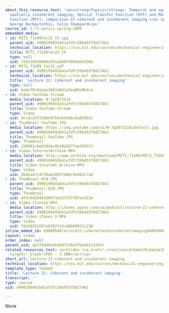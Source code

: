 ```yaml
---
about_this_resource_text: '<p><strong>Topics</strong>: Temporal and spatial coherence;
  spatially incoherent imaging; Optical Transfer Function (OTF) and Modulation Transfer
  Function (MTF); comparison of coherent and incoherent imaging.</p> <p><strong>Instructors</strong>:
  George Barbastathis, Colin Sheppard</p>'
course_id: 2-71-optics-spring-2009
embedded_media:
- id: MIT2_71S09lec22_th.jpg
  parent_uid: 4990199491b41afdfc59b455f8d274b1
  technical_location: https://ocw.mit.edu/courses/mechanical-engineering/2-71-optics-spring-2009/video-lectures/lecture-22-coherent-and-incoherent-imaging/MIT2_71S09lec22_th.jpg
  title: MIT2_71S09lec22_th
  type: null
  uid: 216110b5008daf01ad88fd5054de2bbb
- id: MIT2_71S09_lec22.pdf
  parent_uid: 4990199491b41afdfc59b455f8d274b1
  technical_location: https://ocw.mit.edu/courses/mechanical-engineering/2-71-optics-spring-2009/video-lectures/lecture-22-coherent-and-incoherent-imaging/MIT2_71S09_lec22.pdf
  title: 'Lecture 22: Coherent and incoherent imaging'
  type: null
  uid: bebe78c6a2ae2603a0d1a3ea85e0b4ca
- id: Video-YouTube-Stream
  media_location: W-7gI87IG1A
  parent_uid: 4990199491b41afdfc59b455f8d274b1
  title: Video-YouTube-Stream
  type: Video
  uid: 9ccdc247230be97b0cb43dbc0a85802c
- id: Thumbnail-YouTube-JPG
  media_location: https://img.youtube.com/vi/W-7gI87IG1A/default.jpg
  parent_uid: 4990199491b41afdfc59b455f8d274b1
  title: Thumbnail-YouTube-JPG
  type: Thumbnail
  uid: 230891c6e03ddac0b192d57fae299372
- id: Video-InternetArchive-MP4
  media_location: http://www.archive.org/download/MIT2_71S09/MIT2_71S09lec22_300k.mp4
  parent_uid: 4990199491b41afdfc59b455f8d274b1
  title: Video-Internet Archive-MP4
  type: Video
  uid: 5bbba47c4730ab28957b8bc9e463c7a6
- id: Thumbnail-OCW-JPG
  parent_uid: 4990199491b41afdfc59b455f8d274b1
  title: Thumbnail-OCW-JPG
  type: Thumbnail
  uid: 4fdc0429491989f3a323797707ac933e
- id: Video-iTunesU-MP4
  media_location: http://itunes.apple.com/us/podcast/lecture-22-coherent-incoherent/id458340461?i=96554813
  parent_uid: 4990199491b41afdfc59b455f8d274b1
  title: Video-iTunes U-MP4
  type: Video
  uid: fda50552607a6392fe3c48b899311238
inline_embed_id: 69889566lecture22:coherentandincoherentimaging94045908
layout: video
order_index: null
parent_uid: ab2758d6d3b4697539af7b14d114347c
related_resources_text: <p>Slides (<a href="./resolveuid/bebe78c6a2ae2603a0d1a3ea85e0b4ca"
  target="_blank">PDF - 3.5MB</a>)</p>
short_url: lecture-22-coherent-and-incoherent-imaging
technical_location: https://ocw.mit.edu/courses/mechanical-engineering/2-71-optics-spring-2009/video-lectures/lecture-22-coherent-and-incoherent-imaging
template_type: Tabbed
title: 'Lecture 22: Coherent and incoherent imaging'
transcript: ''
type: course
uid: 4990199491b41afdfc59b455f8d274b1

---
```

None